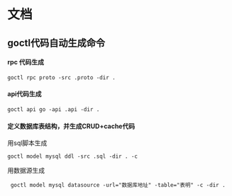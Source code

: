 # 文档



## goctl代码自动生成命令

#### rpc 代码生成

```shell
goctl rpc proto -src .proto -dir .
```

#### api代码生成

```shell
goctl api go -api .api -dir .
```

#### 定义数据库表结构，并生成CRUD+cache代码

用sql脚本生成
```shell
goctl model mysql ddl -src .sql -dir . -c
```
用数据源生成
```shell
 goctl model mysql datasource -url="数据库地址" -table="表明" -c -dir . 
```





